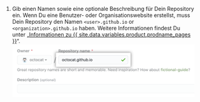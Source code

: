 1. Gib einen Namen sowie eine optionale Beschreibung für Dein Repository ein. Wenn Du eine Benutzer- oder Organisationswebsite erstellst, muss Dein Repository den Namen `<user>.github.io` or `<organization>.github.io` haben. Weitere Informationen findest Du unter „[Informationen zu {{ site.data.variables.product.prodname_pages }}](/articles/about-github-pages#types-of-github-pages-sites)“. ![Feld „Create repository" (Erstellen eines Repositorys)](/assets/images/help/pages/create-repository-name-pages.png)
